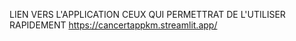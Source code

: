 LIEN VERS L'APPLICATION CEUX QUI PERMETTRAT DE L'UTILISER RAPIDEMENT
https://cancertappkm.streamlit.app/
